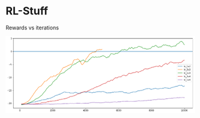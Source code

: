 # RL-Stuff

Rewards vs iterations

![Error loading image](RL-Blog/Rewards_vs_iterations.png "Rewards vs iterations")
